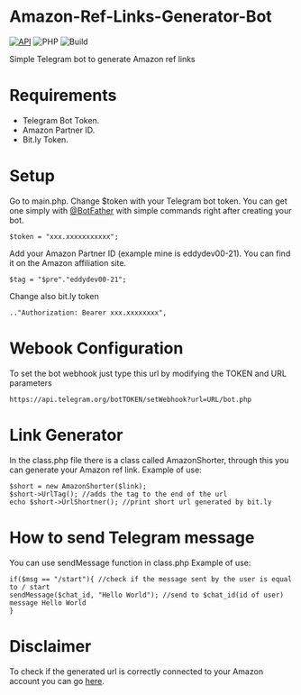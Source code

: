 # Amazon-Ref-Links-Generator-Bot

[![API](https://img.shields.io/badge/Telegram%20Bot%20API-November%2020%2C%202020-36ade1.svg)](https://core.telegram.org/bots/api)
![PHP](https://img.shields.io/badge/php-%3E%3D5.6-8892bf.svg)
![Build](https://travis-ci.com/EddyDevProject/Amazon-Ref-Links-Generator-Bot.svg?branch=main)


Simple Telegram bot to generate Amazon ref links

# Requirements
- Telegram Bot Token.
- Amazon Partner ID.
- Bit.ly Token.

# Setup
Go to main.php. Change $token with your Telegram bot token.
You can get one simply with [@BotFather](https://core.telegram.org/bots#botfather) with simple commands right after creating your bot.
 ```
$token = "xxx.xxxxxxxxxxx";
```
Add your Amazon Partner ID (example mine is eddydev00-21). You can find it on the Amazon affiliation site.
```
$tag = "$pre"."eddydev00-21";
```
Change also bit.ly token
```
.."Authorization: Bearer xxx.xxxxxxxx",
```
# Webook Configuration

To set the bot webhook just type this url by modifying the TOKEN and URL parameters
```
https://api.telegram.org/botTOKEN/setWebhook?url=URL/bot.php
```
# Link Generator

In the class.php file there is a class called AmazonShorter, through this you can generate your Amazon ref link.
Example of use:
```
$short = new AmazonShorter($link);
$short->UrlTag(); //adds the tag to the end of the url
echo $short->UrlShortner(); //print short url generated by bit.ly

```
# How to send Telegram message

You can use sendMessage function in class.php
Example of use:
```
if($msg == "/start"){ //check if the message sent by the user is equal to / start
sendMessage($chat_id, "Hello World"); //send to $chat_id(id of user) message Hello World
}

```
# Disclaimer 

To check if the generated url is correctly connected to your Amazon account you can go [here](https://affiliate-program.amazon.com/home/tools/linkchecker?ac-ms-src=ac-nav).



